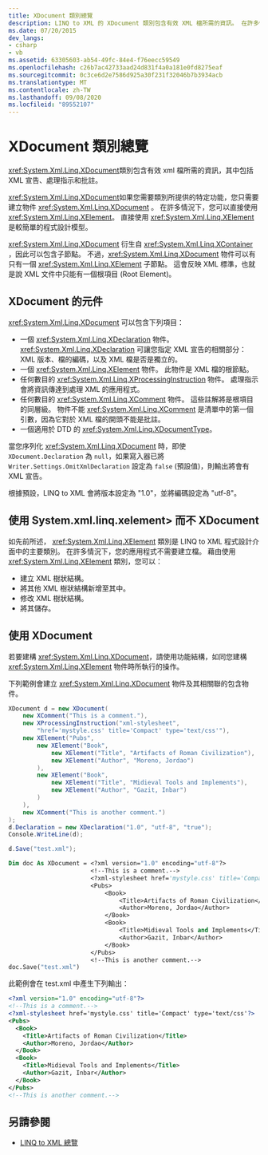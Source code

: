 ```yaml
---
title: XDocument 類別總覽
description: LINQ to XML 的 XDocument 類別包含有效 XML 檔所需的資訊。 在許多情況下，您不需要 XDocument 物件的功能，也可以改用 System.xml.linq.xelement> 物件。
ms.date: 07/20/2015
dev_langs:
- csharp
- vb
ms.assetid: 63305603-ab54-49fc-84e4-f76eecc59549
ms.openlocfilehash: c26b7ac42733aad24d831f4a0a181e0fd8275eaf
ms.sourcegitcommit: 0c3ce6d2e7586d925a30f231f32046b7b3934acb
ms.translationtype: MT
ms.contentlocale: zh-TW
ms.lasthandoff: 09/08/2020
ms.locfileid: "89552107"
---
```

# <a name="xdocument-class-overview"></a>XDocument 類別總覽

<xref:System.Xml.Linq.XDocument>類別包含有效 xml 檔所需的資訊，其中包括 XML 宣告、處理指示和批註。

<xref:System.Xml.Linq.XDocument>如果您需要類別所提供的特定功能，您只需要建立物件 <xref:System.Xml.Linq.XDocument> 。 在許多情況下，您可以直接使用 <xref:System.Xml.Linq.XElement>。 直接使用 <xref:System.Xml.Linq.XElement> 是較簡單的程式設計模型。

<xref:System.Xml.Linq.XDocument> 衍生自 <xref:System.Xml.Linq.XContainer> ，因此可以包含子節點。 不過，<xref:System.Xml.Linq.XDocument> 物件可以有只有一個 <xref:System.Xml.Linq.XElement> 子節點。 這會反映 XML 標準，也就是說 XML 文件中只能有一個根項目 (Root Element)。

## <a name="components-of-xdocument"></a>XDocument 的元件

<xref:System.Xml.Linq.XDocument> 可以包含下列項目：

- 一個 <xref:System.Xml.Linq.XDeclaration> 物件。 <xref:System.Xml.Linq.XDeclaration> 可讓您指定 XML 宣告的相關部分： XML 版本、檔的編碼，以及 XML 檔是否是獨立的。
- 一個 <xref:System.Xml.Linq.XElement> 物件。 此物件是 XML 檔的根節點。
- 任何數目的 <xref:System.Xml.Linq.XProcessingInstruction> 物件。 處理指示會將資訊傳達到處理 XML 的應用程式。
- 任何數目的 <xref:System.Xml.Linq.XComment> 物件。 這些註解將是根項目的同層級。 物件不能 <xref:System.Xml.Linq.XComment> 是清單中的第一個引數，因為它對於 XML 檔的開頭不能是批註。
- 一個適用於 DTD 的 <xref:System.Xml.Linq.XDocumentType>。

當您序列化 <xref:System.Xml.Linq.XDocument> 時，即使 `XDocument.Declaration` 為 `null`，如果寫入器已將 `Writer.Settings.OmitXmlDeclaration` 設定為 `false` (預設值)，則輸出將會有 XML 宣告。

根據預設，LINQ to XML 會將版本設定為 "1.0"，並將編碼設定為 "utf-8"。

## <a name="use-xelement-without-xdocument"></a>使用 System.xml.linq.xelement> 而不 XDocument

如先前所述， <xref:System.Xml.Linq.XElement> 類別是 LINQ to XML 程式設計介面中的主要類別。 在許多情況下，您的應用程式不需要建立檔。 藉由使用 <xref:System.Xml.Linq.XElement> 類別，您可以：

- 建立 XML 樹狀結構。
- 將其他 XML 樹狀結構新增至其中。
- 修改 XML 樹狀結構。
- 將其儲存。

## <a name="use-xdocument"></a>使用 XDocument

若要建構 <xref:System.Xml.Linq.XDocument>，請使用功能結構，如同您建構 <xref:System.Xml.Linq.XElement> 物件時所執行的操作。

下列範例會建立 <xref:System.Xml.Linq.XDocument> 物件及其相關聯的包含物件。

```csharp
XDocument d = new XDocument(
    new XComment("This is a comment."),
    new XProcessingInstruction("xml-stylesheet",
        "href='mystyle.css' title='Compact' type='text/css'"),
    new XElement("Pubs",
        new XElement("Book",
            new XElement("Title", "Artifacts of Roman Civilization"),
            new XElement("Author", "Moreno, Jordao")
        ),
        new XElement("Book",
            new XElement("Title", "Midieval Tools and Implements"),
            new XElement("Author", "Gazit, Inbar")
        )
    ),
    new XComment("This is another comment.")
);
d.Declaration = new XDeclaration("1.0", "utf-8", "true");
Console.WriteLine(d);

d.Save("test.xml");
```

```vb
Dim doc As XDocument = <?xml version="1.0" encoding="utf-8"?>
                       <!--This is a comment.-->
                       <?xml-stylesheet href='mystyle.css' title='Compact' type='text/css'?>
                       <Pubs>
                           <Book>
                               <Title>Artifacts of Roman Civilization</Title>
                               <Author>Moreno, Jordao</Author>
                           </Book>
                           <Book>
                               <Title>Midieval Tools and Implements</Title>
                               <Author>Gazit, Inbar</Author>
                           </Book>
                       </Pubs>
                       <!--This is another comment.-->
doc.Save("test.xml")
```

此範例會在 test.xml 中產生下列輸出：

```xml
<?xml version="1.0" encoding="utf-8"?>
<!--This is a comment.-->
<?xml-stylesheet href='mystyle.css' title='Compact' type='text/css'?>
<Pubs>
  <Book>
    <Title>Artifacts of Roman Civilization</Title>
    <Author>Moreno, Jordao</Author>
  </Book>
  <Book>
    <Title>Midieval Tools and Implements</Title>
    <Author>Gazit, Inbar</Author>
  </Book>
</Pubs>
<!--This is another comment.-->
```

## <a name="see-also"></a>另請參閱

- [LINQ to XML 總覽](linq-xml-overview.md)
